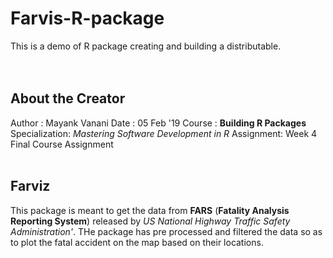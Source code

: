 # Farvis-R-package
This is a demo of R package creating and building a distributable. <br/>
<br/>
<br/>
## About the Creator
Author : Mayank Vanani
Date   : 05 Feb '19
Course : **Building R Packages**
Specialization: _Mastering Software Development in R_
Assignment:  Week 4 Final Course Assignment
<br/>
<br/>
## Farviz
This package is meant to get the data from **FARS** (**Fatality Analysis Reporting System**) released by 
_US National Highway Traffic Safety Administration'_. THe package has pre processed and filtered the data
so as to plot the fatal accident on the map based on their locations.
